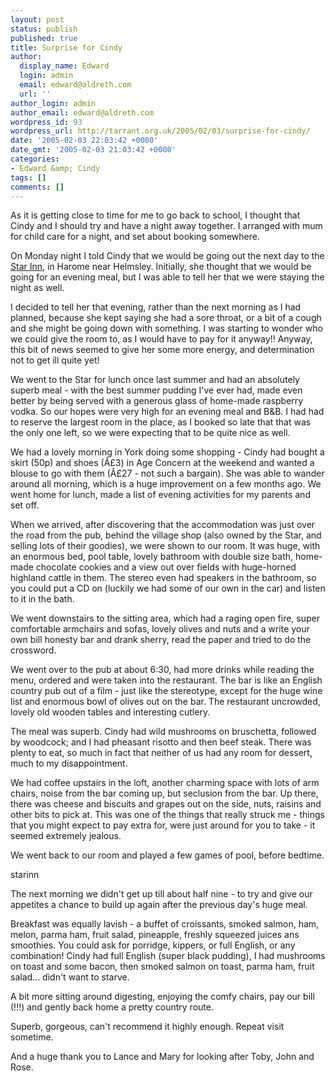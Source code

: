 ```yaml
---
layout: post
status: publish
published: true
title: Surprise for Cindy
author:
  display_name: Edward
  login: admin
  email: edward@aldreth.com
  url: ''
author_login: admin
author_email: edward@aldreth.com
wordpress_id: 93
wordpress_url: http://tarrant.org.uk/2005/02/03/surprise-for-cindy/
date: '2005-02-03 22:03:42 +0000'
date_gmt: '2005-02-03 21:03:42 +0000'
categories:
- Edward &amp; Cindy
tags: []
comments: []
---
```

<p>As it is getting close to time for me to go back to school, I thought that Cindy and I should try and have a night away together.  I arranged with mum for child care for a night, and set about booking somewhere.</p>
<p>On Monday night I told Cindy that we would be going out the next day to the <a href="http://www.thestaratharome.co.uk/">Star Inn</a>, in Harome near Helmsley.  Initially, she thought that we would be going for an evening meal, but I was able to tell her that we were staying the night as well.</p>
<p>I decided to tell her that evening, rather than the next morning as I had planned, because she kept saying she had a sore throat, or a bit of a cough and she might be going down with something.  I was starting to wonder who we could give the room to, as I would have to pay for it anyway!!  Anyway, this bit of news seemed to give her some more energy, and determination not to get ill quite yet!</p>
<p>We went to the Star for lunch once last summer and had an absolutely superb meal - with the best summer pudding I've ever had, made even better by being served with a generous glass of home-made raspberry vodka.  So our hopes were very high for an evening meal and B&B.  I had had to reserve the largest room in the place, as I booked so late that that was the only one left, so we were expecting that to be quite nice as well.</p>
<p>We had a lovely morning in York doing some shopping - Cindy had bought a skirt  (50p) and shoes (&Acirc;&pound;3) in Age Concern at the weekend and wanted a blouse to go with them (&Acirc;&pound;27 - not such a bargain).  She was able to wander around all morning, which is a huge improvement on a few months ago.  We went home for lunch, made a list of evening activities for my parents and set off.</p>
<p>When we arrived, after discovering that the accommodation was just over the road from the pub, behind the village shop (also owned by the Star, and selling lots of their goodies), we were shown to our room.  It was huge, with an enormous bed, pool table, lovely bathroom with double size bath, home-made chocolate cookies and a view out over fields with huge-horned highland cattle in them.  The stereo even had speakers in the bathroom, so you could put a CD on (luckily we had some of our own in the car) and listen to it in the bath.</p>
<p>We went downstairs to the sitting area, which had a raging open fire, super comfortable armchairs and sofas, lovely olives and nuts and a write your own bill honesty bar and drank sherry, read the paper and tried to do the crossword.</p>
<p>We went over to the pub at about 6:30, had more drinks while reading the menu, ordered and were taken into the restaurant.  The bar is like an English country pub out of a film - just like the stereotype, except for the huge wine list and enormous bowl of olives out on the bar.  The restaurant uncrowded, lovely old wooden tables and interesting cutlery.</p>
<p>The meal was superb.  Cindy had wild mushrooms on bruschetta, followed by woodcock; and I had pheasant risotto and then beef steak.  There was plenty to eat, so much in fact that neither of us had any room for dessert, much to my disappointment.</p>
<p>We had coffee upstairs in the loft, another charming space with lots of arm chairs, noise from the bar coming up, but seclusion from the bar.  Up there, there was cheese and biscuits and grapes out on the side, nuts, raisins and other bits to pick at.  This was one of the things that really struck me - things that you might expect to pay extra for, were just around for you to take - it seemed extremely jealous.</p>
<p>We went back to our room and played a few games of pool, before bedtime.</p>
<p><wpg2>starinn</wpg2></p>
<p>The next morning we didn't get up till about half nine - to try and give our appetites a chance to build up again after the previous day's huge meal.</p>
<p>Breakfast was equally lavish - a buffet of croissants, smoked salmon, ham, melon, parma ham, fruit salad, pineapple, freshly squeezed juices ans smoothies.  You could ask for porridge, kippers, or full English, or any combination!  Cindy had full English (super black pudding), I had mushrooms on toast and some bacon, then smoked salmon on toast, parma ham, fruit salad... didn't want to starve.</p>
<p>A bit more sitting around digesting, enjoying the comfy chairs, pay our bill (!!!) and gently back home a pretty country route.</p>
<p>Superb, gorgeous, can't recommend it highly enough.  Repeat visit sometime.</p>
<p>And a huge thank you to Lance and Mary for looking after Toby, John and Rose.</p>
